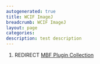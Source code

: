 ```yaml
---
autogenerated: true
title: WCIF ImageJ
breadcrumb: WCIF ImageJ
layout: page
categories: 
description: test description
---
```


1.  REDIRECT [MBF Plugin Collection](MBF_Plugin_Collection )
